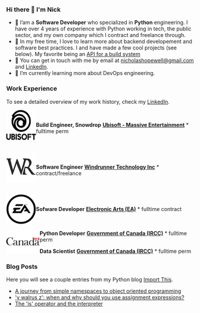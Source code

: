 ### Hi there 👋 I'm Nick

- 🐍 I’am a **Software Developer** who specialized in **Python** engineering. I have over 4 years of experience with Python working in tech, the public sector, and my own company which I contract and freelance through.
- 🔭 In my free time, I love to learn more about backend developement and software best practices. I and have made a few cool projects (see below). My favorite being an [API for a build system](https://github.com/NHopewell/diskspace-monitor-CRUD)
- 💬 You can get in touch with me by email at [nicholashopewell@gmail.com](mailto:nicholashopewell@gmail.com) and [LinkedIn](https://www.linkedin.com/in/nick-hopewell/).
- 🌱 I’m currently learning more about DevOps engineering.

### Work Experience

To see a detailed overview of my work history, check my [LinkedIn](https://www.linkedin.com/in/nick-hopewell/).

[<img align="left" height="80px" width="80px" alt="massive" src="employer_images/Ubisoft_logo.png">](https://www.massive.se/games/)

<br/>

**Build Engineer, Snowdrop**
[**Ubisoft - Massive Entertainment**](https://www.massive.se/games/) \* fulltime perm
<br/>
<br/>
<br/>

[<img align="left" height="80px" width="80px" alt="wr" src="employer_images/depositphotos_346850260-stock-illustration-initial-letter-logo-vector-design_adj.jpeg">](https://www.linkedin.com/company/78842977/)

<br/>

**Software Engineer**
[**Windrunner Technology Inc**](https://www.linkedin.com/company/78842977/) \* contract/freelance
<br/>  
<br/>

[<img align="left" height="80px" width="80px" alt="EA" src="employer_images/EA_logo_Electronic_Arts.png">](https://www.ea.com/)

<br/>

**Sofware Developer**
[**Electronic Arts (EA)**](https://www.ea.com/) \* fulltime contract
<br/>  
<br/>

[<img align="left" height="61px" width="90px" alt="gov" src="employer_images/Government-of-Canada-logo.png">](https://www.canada.ca/en/immigration-refugees-citizenship.html)

**Python Developer**
[**Government of Canada (IRCC)**](https://www.canada.ca/en/immigration-refugees-citizenship.html) \* fulltime perm

**Data Scientist**
[**Government of Canada (IRCC)**](https://www.canada.ca/en/immigration-refugees-citizenship.html) \* fulltime perm

### Blog Posts

Here you will see a couple entries from my Python blog [Import This](https://nicholashopewell.com/import-this/).

<!-- BLOG_START -->

- [A journey from simple namespaces to object oriented programming](https://nicholashopewell.com/import-this/2021/02/17/from-simple-namespaces-to-oop.html)
- ['y walrus z': when and why should you use assignment expressions?](https://nicholashopewell.com/import-this/2021/02/15/when-and-how-to-use-assignment-expressions.html)
- [The 'is' operator and the interpreter](https://nicholashopewell.com/import-this/2021/02/11/the-is-operator.html)
<!-- BLOG_END -->

